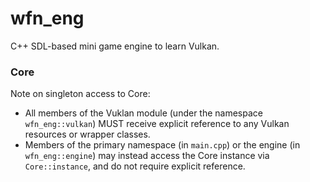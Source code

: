 # wfn\_eng

C++ SDL-based mini game engine to learn Vulkan.

### Core

Note on singleton access to Core:

* All members of the Vuklan module (under the namespace `wfn_eng::vulkan`) MUST
  receive explicit reference to any Vulkan resources or wrapper classes.
* Members of the primary namespace (in `main.cpp`) or the engine
  (in `wfn_eng::engine`) may instead access the Core instance via
  `Core::instance`, and do not require explicit reference.
